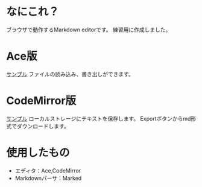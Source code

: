 # なにこれ？
ブラウザで動作するMarkdown editorです。
練習用に作成しました。

# Ace版
[サンプル](https://nujisato.github.io/markdown-editor/)
ファイルの読み込み、書き出しができます。

# CodeMirror版
[サンプル](https://nujisato.github.io/markdown-editor/local_save_sample.html)
ローカルストレージにテキストを保存します。
Exportボタンからmd形式でダウンロードします。

# 使用したもの
- エディタ：Ace,CodeMirror
- Markdownパーサ：Marked
